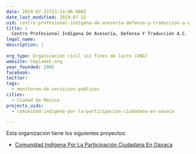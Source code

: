 ```yaml
---
date: 2019-07-21T23:14:06.000Z
date_last_modified: 2019-07-21
uid: centro-profesional-indigena-de-asesoria-defensa-y-traduccion-a-c
title: |
  Centro Profesional Indígena De Asesoría, Defensa Y Traducción A.C.
legal_name: 
description: |
  
org_type: Organización civil sin fines de lucro (ONG)
website: Cepiadet.org
year_founded: 2005
facebook: 
twitter: 
tags:
  - monitoreo-de-servicios-publicos
cities: 
  - Ciudad de México
projects_uids:
  - comunidad-indigena-por-la-participacion-ciudadana-en-oaxaca

---
```


Esta organización tiene los siguientes proyectos:

- [Comunidad Indígena Por La Participación Ciudadana En Oaxaca](/proyectos/comunidad-indigena-por-la-participacion-ciudadana-en-oaxaca)
